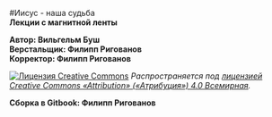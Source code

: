 #Иисус - наша судьба  
**Лекции с магнитной ленты**

**Автор: Вильгельм Буш  
Верстальщик: Филипп Ригованов  
Корректор: Филипп Ригованов**

[![Лицензия Creative Commons](https://i.creativecommons.org/l/by/4.0/88x31.png)](http://creativecommons.org/licenses/by/4.0/)
*Распространяется под [лицензией Creative Commons «Attribution» («Атрибуция») 4.0 Всемирная](http://creativecommons.org/licenses/by/4.0/).*

**Сборка в Gitbook: Филипп Ригованов**